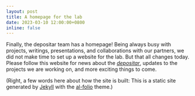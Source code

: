 ```yaml
---
layout: post
title: A homepage for the lab
date: 2023-03-10 12:00:00+0800
inline: false
---
```


Finally, the depositar team has a homepage! Being always busy with projects, writings, presentations, and collaborations with our partners, we did not make time to set up a website for the lab. But that all changes today. Please follow this website for news about the [_depositar_](https://data.depositar.io/en/about), updates to the projects we are working on, and more exciting things to come.

(Right, a few words here about how the site is built: This is a static site generated by [Jekyll](https://jekyllrb.com/) with the [al-folio](https://github.com/alshedivat/al-folio) theme.)

